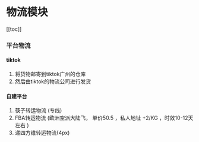 # 物流模块

[[toc]]

### 平台物流

#### tiktok 
1. 将货物邮寄到tiktok广州的仓库
2. 然后由tiktok的物流公司进行发货

#### 自建平台

1. 筷子转运物流 (专线)
2. FBA转运物流 (欧洲空派大陆飞， 单价50.5 ，私人地址 +2/KG   ，时效10-12天左右 )
3. 递四方维转运物流(4px)
